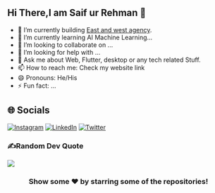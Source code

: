 ## Hi There,I am Saif ur Rehman 👋

- 🔭 I’m currently building  [East and west agency](https://eastandwestagency.com).
- 🌱 I’m currently learning AI Machine Learning...
- 👯 I’m looking to collaborate on ...
- 🤔 I’m looking for help with ...
- 💬 Ask me about Web, Flutter, desktop or any tech related Stuff.
- 📫 How to reach me: Check my website link
- 😄 Pronouns: He/His
- ⚡ Fun fact: ...

## 🌐 Socials
[![Instagram](https://img.shields.io/badge/Instagram-E4405F?style=for-the-badge&logo=instagram&logoColor=white)](https://www.instagram.com/m.amir.k.official/) [![LinkedIn](https://img.shields.io/badge/LinkedIn-0077B5?style=for-the-badge&logo=linkedin&logoColor=white)](https://www.linkedin.com/in/saif-ur-rehman-9b380b98/) [![Twitter](https://img.shields.io/twitter/follow/__eastandwestseo?logo=Twitter&style=for-the-badge)](https://twitter.com/eastandwestseo)

### ✍️Random Dev Quote
![](https://quotes-github-readme.vercel.app/api?type=horizontal&theme=vue)

<div align="center">

### Show some ❤️ by starring some of the repositories!

</div>
